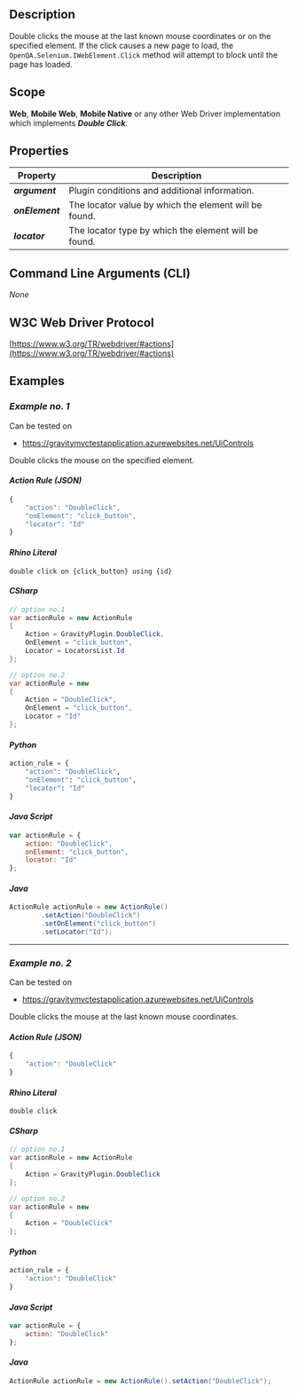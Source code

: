 ## Description
Double clicks the mouse at the last known mouse coordinates or on the specified element. If the click causes a new page to load, the ```OpenQA.Selenium.IWebElement.Click``` method will attempt to block until the page has loaded.

## Scope
**Web**, **Mobile Web**, **Mobile Native** or any other Web Driver implementation which implements _**Double Click**_.

## Properties
| Property             | Description                                           |
|----------------------|-------------------------------------------------------|
| _**argument**_       | Plugin conditions and additional information.         |
| _**onElement**_ | The locator value by which the element will be found. |
| _**locator**_        | The locator type by which the element will be found.  |

## Command Line Arguments (CLI)
_None_

## W3C Web Driver Protocol
[https://www.w3.org/TR/webdriver/#actions](https://www.w3.org/TR/webdriver/#actions)

## Examples
### _Example no. 1_
Can be tested on
* https://gravitymvctestapplication.azurewebsites.net/UiControls

Double clicks the mouse on the specified element.

#### _Action Rule (JSON)_
```js
{
    "action": "DoubleClick",
    "onElement": "click_button",
    "locator": "Id"
}
```

#### _Rhino Literal_
```
double click on {click_button} using {id}
```

#### _CSharp_
```csharp
// option no.1
var actionRule = new ActionRule
{
    Action = GravityPlugin.DoubleClick,
    OnElement = "click_button",
    Locator = LocatorsList.Id
};

// option no.2
var actionRule = new
{
    Action = "DoubleClick",
    OnElement = "click_button",
    Locator = "Id"
};
```

#### _Python_
```python
action_rule = {
    "action": "DoubleClick",
    "onElement": "click_button",
    "locator": "Id"
}
```

#### _Java Script_
```js
var actionRule = {
    action: "DoubleClick",
    onElement: "click_button",
    locator: "Id"
};
```

#### _Java_
```java
ActionRule actionRule = new ActionRule()
        .setAction("DoubleClick")
        .setOnElement("click_button")
        .setLocator("Id");
```

***

### _Example no. 2_
Can be tested on
* https://gravitymvctestapplication.azurewebsites.net/UiControls

Double clicks the mouse at the last known mouse coordinates.

#### _Action Rule (JSON)_
```js
{
    "action": "DoubleClick"
}
```

#### _Rhino Literal_
```
double click
```

#### _CSharp_
```csharp
// option no.1
var actionRule = new ActionRule
{
    Action = GravityPlugin.DoubleClick
};

// option no.2
var actionRule = new
{
    Action = "DoubleClick"
};
```

#### _Python_
```python
action_rule = {
    "action": "DoubleClick"
}
```

#### _Java Script_
```js
var actionRule = {
    action: "DoubleClick"
};
```

#### _Java_
```java
ActionRule actionRule = new ActionRule().setAction("DoubleClick");
```